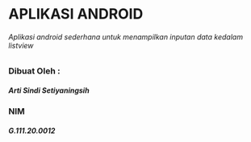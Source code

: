 # APLIKASI ANDROID
###### Aplikasi android sederhana untuk menampilkan inputan data kedalam listview

### Dibuat Oleh :
##### Arti Sindi Setiyaningsih
### NIM
##### G.111.20.0012